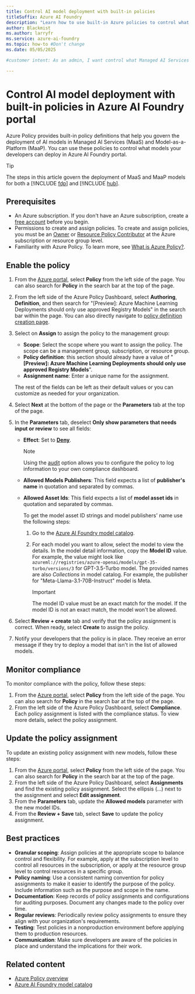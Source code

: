 ```yaml
---
title: Control AI model deployment with built-in policies
titleSuffix: Azure AI Foundry
description: "Learn how to use built-in Azure policies to control what managed AI Services (MaaS) and Model-as-a-Platform (MaaP) AI models can be deployed in Azure AI Foundry portal."
author: Blackmist
ms.author: larryfr
ms.service: azure-ai-foundry
ms.topic: how-to #Don't change
ms.date: 05/05/2025

#customer intent: As an admin, I want control what Managed AI Services (MaaS) and Model-as-a-Platform (MaaP) AI models can be deployed by my developers.

---
```


# Control AI model deployment with built-in policies in Azure AI Foundry portal

Azure Policy provides built-in policy definitions that help you govern the deployment of AI models in Managed AI Services (MaaS) and Model-as-a-Platform (MaaP). You can use these policies to control what models your developers can deploy in Azure AI Foundry portal.

> [!TIP]
> The steps in this article govern the deployment of MaaS and MaaP models for both a [!INCLUDE [fdp](../includes/fdp-project-name.md)] and [!INCLUDE [hub](../includes/hub-project-name.md)].

## Prerequisites

- An Azure subscription. If you don't have an Azure subscription, create a [free account](https://azure.microsoft.com/free/) before you begin.
- Permissions to create and assign policies. To create and assign policies, you must be an [Owner](/azure/role-based-access-control/built-in-roles#owner) or [Resource Policy Contributor](/azure/role-based-access-control/built-in-roles#resource-policy-contributor) at the Azure subscription or resource group level.
- Familiarity with Azure Policy. To learn more, see [What is Azure Policy?](/azure/governance/policy/overview).

## Enable the policy

1. From the [Azure portal](https://portal.azure.com), select **Policy** from the left side of the page. You can also search for **Policy** in the search bar at the top of the page.
1. From the left side of the Azure Policy Dashboard, select **Authoring**, **Definition**, and then search for "[Preview]: Azure Machine Learning Deployments should only use approved Registry Models" in the search bar within the page. You can also directly navigate to [policy definition creation page](https://portal.azure.com/#blade/Microsoft_Azure_Policy/PolicyDetailBlade/definitionId/%2Fproviders%2FMicrosoft.Authorization%2FpolicyDefinitions%2F12e5dd16-d201-47ff-849b-8454061c293d).
1. Select on **Assign** to assign the policy to the management group:

    - **Scope**: Select the scope where you want to assign the policy. The scope can be a management group, subscription, or resource group.
    - **Policy definition**: this section should already have a value of "**[Preview]: Azure Machine Learning Deployments should only use approved Registry Models**".
    - **Assignment name**: Enter a unique name for the assignment.

    The rest of the fields can be left as their default values or you can customize as needed for your organization.

1. Select **Next** at the bottom of the page or the **Parameters** tab at the top of the page.
1. In the **Parameters** tab, deselect **Only show parameters that needs input or review** to see all fields:

    - **Effect**: Set to [**Deny**](/azure/governance/policy/concepts/effect-deny).
        > [!NOTE]
        > Using the [audit](/azure/governance/policy/concepts/effect-audit) option allows you to configure the policy to log information to your own compliance dashboard.
    - **Allowed Models Publishers**: This field expects a list of **publisher's name** in quotation and separated by commas.
    - **Allowed Asset Ids**: This field expects a list of **model asset ids** in quotation and separated by commas.

        To get the model asset ID strings and model publishers' name use the following steps:

        1. Go to the [Azure AI Foundry model catalog](model-catalog-overview.md).


        1. For each model you want to allow, select the model to view the details. In the model detail information, copy the **Model ID** value. For example, the value might look like `azureml://registries/azure-openai/models/gpt-35-turbo/versions/3` for GPT-3.5-Turbo model. The provided names are also *Collections* in model catalog. For example, the publisher for "Meta-Llama-3.1-70B-Instruct" model is Meta. 
        
            > [!IMPORTANT]
            > The model ID value must be an exact match for the model. If the model ID is not an exact match, the model won't be allowed.


1. Select **Review + create** tab and verify that the policy assignment is correct. When ready, select **Create** to assign the policy.
1. Notify your developers that the policy is in place. They receive an error message if they try to deploy a model that isn't in the list of allowed models.

## Monitor compliance

To monitor compliance with the policy, follow these steps:

1. From the [Azure portal](https://portal.azure.com), select **Policy** from the left side of the page. You can also search for **Policy** in the search bar at the top of the page.
1. From the left side of the Azure Policy Dashboard, select **Compliance**. Each policy assignment is listed with the compliance status. To view more details, select the policy assignment.

## Update the policy assignment

To update an existing policy assignment with new models, follow these steps:

1. From the [Azure portal](https://portal.azure.com), select **Policy** from the left side of the page. You can also search for **Policy** in the search bar at the top of the page.
1. From the left side of the Azure Policy Dashboard, select **Assignments** and find the existing policy assignment. Select the ellipsis (...) next to the assignment and select **Edit assignment**.
1. From the **Parameters** tab, update the **Allowed models** parameter with the new model IDs.
1. From the **Review + Save** tab, select **Save** to update the policy assignment.

## Best practices

- **Granular scoping**: Assign policies at the appropriate scope to balance control and flexibility. For example, apply at the subscription level to control all resources in the subscription, or apply at the resource group level to control resources in a specific group.
- **Policy naming**: Use a consistent naming convention for policy assignments to make it easier to identify the purpose of the policy. Include information such as the purpose and scope in the name.
- **Documentation**: Keep records of policy assignments and configurations for auditing purposes. Document any changes made to the policy over time.
- **Regular reviews**: Periodically review policy assignments to ensure they align with your organization's requirements.
- **Testing**: Test policies in a nonproduction environment before applying them to production resources.
- **Communication**: Make sure developers are aware of the policies in place and understand the implications for their work.

## Related content

- [Azure Policy overview](/azure/governance/policy/overview)
- [Azure AI Foundry model catalog](model-catalog-overview.md)
